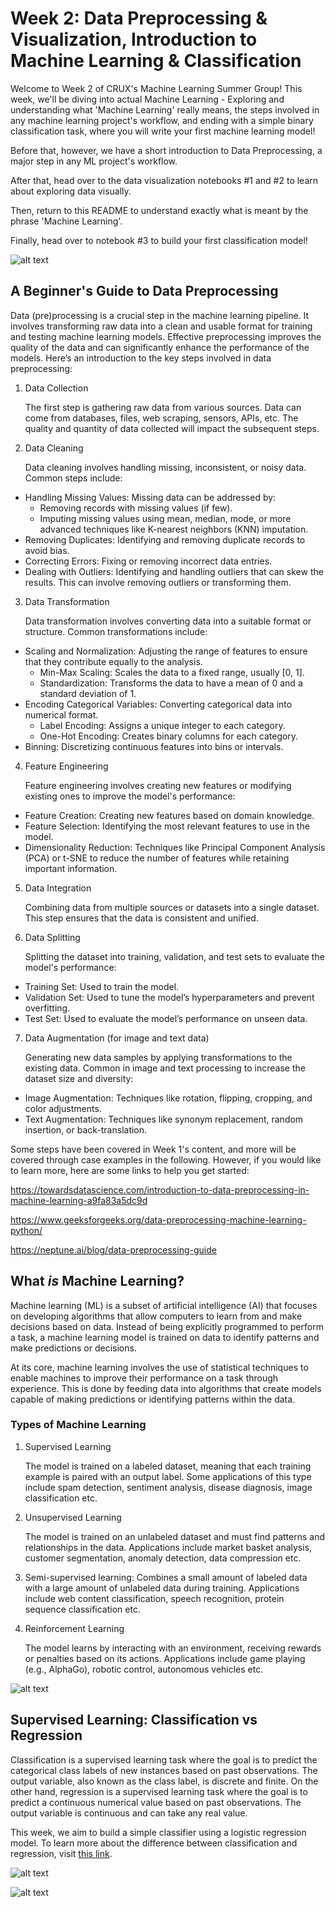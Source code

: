 # Week 2: Data Preprocessing & Visualization, Introduction to Machine Learning & Classification

Welcome to Week 2 of CRUX's Machine Learning Summer Group! This week, we'll be diving into actual Machine Learning - Exploring and understanding what 'Machine Learning' really means, the steps involved in any machine learning project's workflow, and ending with a simple binary classification task, where you will write your first machine learning model! 

Before that, however, we have a short introduction to Data Preprocessing, a major step in any ML project's workflow.

After that, head over to the data visualization notebooks #1 and #2 to learn about exploring data visually.

Then, return to this README to understand exactly what is meant by the phrase 'Machine Learning'.

Finally, head over to notebook #3 to build your first classification model!

![alt text](assets/workflow.png)

## A Beginner's Guide to Data Preprocessing

Data (pre)processing is a crucial step in the machine learning pipeline. It involves transforming raw data into a clean and usable format for training and testing machine learning models. Effective preprocessing improves the quality of the data and can significantly enhance the performance of the models. Here’s an introduction to the key steps involved in data preprocessing:

1. Data Collection

    The first step is gathering raw data from various sources. Data can come from databases, files, web scraping, sensors, APIs, etc. The quality and quantity of data collected will impact the subsequent steps.

2. Data Cleaning

    Data cleaning involves handling missing, inconsistent, or noisy data. Common steps include:

* Handling Missing Values: Missing data can be addressed by:
    * Removing records with missing values (if few).
    * Imputing missing values using mean, median, mode, or more advanced techniques like K-nearest neighbors (KNN) imputation.
* Removing Duplicates: Identifying and removing duplicate records to avoid bias.
* Correcting Errors: Fixing or removing incorrect data entries.
* Dealing with Outliers: Identifying and handling outliers that can skew the results. This can involve removing outliers or transforming them.

3. Data Transformation

    Data transformation involves converting data into a suitable format or structure. Common transformations include:

* Scaling and Normalization: Adjusting the range of features to ensure that they contribute equally to the analysis.
    * Min-Max Scaling: Scales the data to a fixed range, usually [0, 1].
    * Standardization: Transforms the data to have a mean of 0 and a standard deviation of 1.
* Encoding Categorical Variables: Converting categorical data into numerical format.
    * Label Encoding: Assigns a unique integer to each category.
    * One-Hot Encoding: Creates binary columns for each category.
* Binning: Discretizing continuous features into bins or intervals.

4. Feature Engineering

    Feature engineering involves creating new features or modifying existing ones to improve the model's performance:

* Feature Creation: Creating new features based on domain knowledge.
* Feature Selection: Identifying the most relevant features to use in the model.
* Dimensionality Reduction: Techniques like Principal Component Analysis (PCA) or t-SNE to reduce the number of features while retaining important information.

5. Data Integration

    Combining data from multiple sources or datasets into a single dataset. This step ensures that the data is consistent and unified.

6. Data Splitting

    Splitting the dataset into training, validation, and test sets to evaluate the model's performance:

* Training Set: Used to train the model.
* Validation Set: Used to tune the model’s hyperparameters and prevent overfitting.
* Test Set: Used to evaluate the model’s performance on unseen data.

7. Data Augmentation (for image and text data)

    Generating new data samples by applying transformations to the existing data. Common in image and text processing to increase the dataset size and diversity:
* Image Augmentation: Techniques like rotation, flipping, cropping, and color adjustments.
* Text Augmentation: Techniques like synonym replacement, random insertion, or back-translation.

Some steps have been covered in Week 1's content, and more will be covered through case examples in the following. However, if you would like to learn more, here are some links to help you get started: 

<https://towardsdatascience.com/introduction-to-data-preprocessing-in-machine-learning-a9fa83a5dc9d>

<https://www.geeksforgeeks.org/data-preprocessing-machine-learning-python/>

<https://neptune.ai/blog/data-preprocessing-guide>

## What *is* Machine Learning?
Machine learning (ML) is a subset of artificial intelligence (AI) that focuses on developing algorithms that allow computers to learn from and make decisions based on data. Instead of being explicitly programmed to perform a task, a machine learning model is trained on data to identify patterns and make predictions or decisions.

At its core, machine learning involves the use of statistical techniques to enable machines to improve their performance on a task through experience. This is done by feeding data into algorithms that create models capable of making predictions or identifying patterns within the data.

### Types of Machine Learning
1. Supervised Learning

    The model is trained on a labeled dataset, meaning that each training example is paired with an output label. Some applications of this type include spam detection, sentiment analysis, disease diagnosis, image classification etc.

2. Unsupervised Learning

    The model is trained on an unlabeled dataset and must find patterns and relationships in the data. Applications include market basket analysis, customer segmentation, anomaly detection, data compression etc.

3. Semi-supervised learning:
    Combines a small amount of labeled data with a large amount of unlabeled data during training. Applications include web content classification, speech recognition, protein sequence classification etc.

4. Reinforcement Learning

    The model learns by interacting with an environment, receiving rewards or penalties based on its actions. Applications include game playing (e.g., AlphaGo), robotic control, autonomous vehicles etc.

![alt text](assets/mltypes.png)

## Supervised Learning: Classification vs Regression

Classification is a supervised learning task where the goal is to predict the categorical class labels of new instances based on past observations. The output variable, also known as the class label, is discrete and finite. On the other hand, regression is a supervised learning task where the goal is to predict a continuous numerical value based on past observations. The output variable is continuous and can take any real value.

This week, we aim to build a simple classifier using a logistic regression model. To learn more about the difference between classification and regression, visit [this link](https://machinelearningmastery.com/classification-versus-regression-in-machine-learning/).

![alt text](assets/diff.png)

![alt text](assets/examplediff.png)